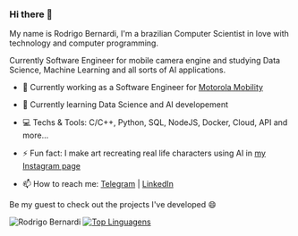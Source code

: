 ### Hi there 👋

My name is Rodrigo Bernardi, I'm a brazilian Computer Scientist in love with technology and computer programming. 

Currently Software Engineer for mobile camera engine and studying Data Science, Machine Learning and all sorts of AI applications.

- 🔭 Currently working as a Software Engineer for [Motorola Mobility](https://www.motorola.com.br/)

- 🌱 Currently learning Data Science and AI developement

- 💻 Techs & Tools: C/C++, Python, SQL, NodeJS, Docker, Cloud, API and more...

- ⚡ Fun fact: I make art recreating real life characters using AI in [my Instagram page](https://instagram.com/aidroid.art)

- 📫 How to reach me: [Telegram](https://t.me/rhobernardi) | [LinkedIn](https://www.linkedin.com/in/rodrigobernardi07/)

Be my guest to check out the projects I've developed 😄

![Rodrigo Bernardi](https://github-readme-stats.vercel.app/api?username=rhobernardi&show_icons=true&theme=chartreuse-dark&hide=issues&count_private=true)
[![Top Linguagens](https://github-readme-stats.vercel.app/api/top-langs/?username=rhobernardi&layout=compact&theme=chartreuse-dark)](https://github.com/anuraghazra/github-readme-stats)

<!--
**rhobernardi/rhobernardi** is a ✨ _special_ ✨ repository because its `README.md` (this file) appears on your GitHub profile.

Here are some ideas to get you started:

- 🔭 I’m currently working on ...
- 🌱 I’m currently learning ...
- 👯 I’m looking to collaborate on ...
- 🤔 I’m looking for help with ...
- 💬 Ask me about ...
- 📫 How to reach me: ...
- 😄 Pronouns: ...
- ⚡ Fun fact: ...
-->
